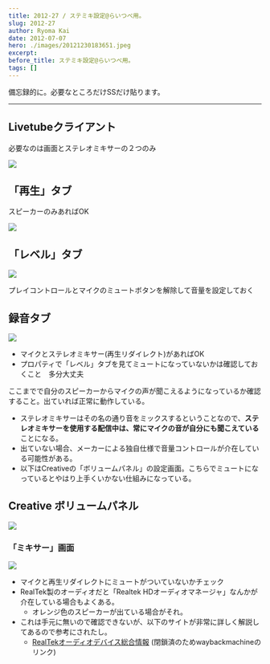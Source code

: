 ```yaml
---
title: 2012-27 / ステミキ設定@らいつべ用。
slug: 2012-27
author: Ryoma Kai
date: 2012-07-07
hero: ./images/20121230183651.jpeg
excerpt: 
before_title: ステミキ設定@らいつべ用。
tags: []
---
```


備忘録的に。必要なところだけSSだけ貼ります。

----

## Livetubeクライアント

必要なのは画面とステレオミキサーの２つのみ

![](./images/20121230183651.jpeg)

## 「再生」タブ

スピーカーのみあればOK

![](./images/20121230183728.jpeg)

## 「レベル」タブ

![](./images/20121230183839.jpeg)

プレイコントロールとマイクのミュートボタンを解除して音量を設定しておく

## 録音タブ

![](./images/20121230183855.jpeg)

- マイクとステレオミキサー(再生リダイレクト)があればOK
- プロパティで「レベル」タブを見てミュートになっていないかは確認しておくこと　多分大丈夫

ここまでで自分のスピーカーからマイクの声が聞こえるようになっているか確認すること。出ていれば正常に動作している。

- ステレオミキサーはその名の通り音をミックスするということなので、**ステレオミキサーを使用する配信中は、常にマイクの音が自分にも聞こえている**ことになる。
- 出ていない場合、メーカーによる独自仕様で音量コントロールが介在している可能性がある。
- 以下はCreativeの「ボリュームパネル」の設定画面。こちらでミュートになっているとやはり上手くいかない仕組みになっている。

## Creative ボリュームパネル

![](./images/20121230183944.jpeg)

### 「ミキサー」画面

![](./images/20121230183958.jpeg)

- マイクと再生リダイレクトにミュートがついていないかチェック
- RealTek製のオーディオだと「Realtek HDオーディオマネージャ」なんかが介在している場合もよくある。
    - オレンジ色のスピーカーが出ている場合がそれ。
- これは手元に無いので確認できないが、以下のサイトが非常に詳しく解説してあるので参考にされたし。
    - [RealTekオーディオデバイス総合情報](https://web.archive.org/web/20131208222101/http://www.atamanikita.com/RealTek/index.html) (閉鎖済のためwaybackmachineのリンク)
